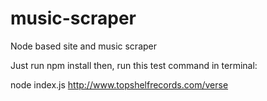 # music-scraper
Node based site and music scraper

Just run npm install then, run this test command in terminal:

node index.js http://www.topshelfrecords.com/verse
